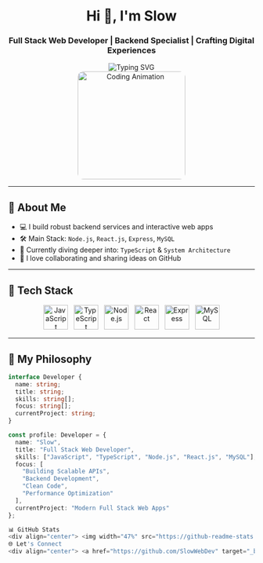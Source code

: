 <h1 align="center">Hi 👋, I'm Slow</h1>
<h3 align="center">Full Stack Web Developer | Backend Specialist | Crafting Digital Experiences</h3>

<div align="center">
  <img src="https://readme-typing-svg.demolab.com?font=JetBrains+Mono&weight=700&size=28&duration=3000&pause=1000&color=6B4BFF&center=true&vCenter=true&multiline=true&repeat=false&width=600&height=100&lines=Full+Stack+Web+Developer;Backend+Specialist;Passionate+about+Clean+Code+and+Scalable+Systems" alt="Typing SVG" />
  <br />
  <img src="https://media.giphy.com/media/qgQUggAC3Pfv687qPC/giphy.gif" width="220" alt="Coding Animation" style="border-radius: 12px;" />
</div>

---

## 🚀 About Me

- 💻 I build robust backend services and interactive web apps  
- 🛠️ Main Stack: `Node.js`, `React.js`, `Express`, `MySQL`  
- 📌 Currently diving deeper into: `TypeScript` & `System Architecture`  
- 🤝 I love collaborating and sharing ideas on GitHub

---

## 🧠 Tech Stack

<div align="center">
  <img src="https://cdn.jsdelivr.net/gh/devicons/devicon/icons/javascript/javascript-original.svg" width="50" alt="JavaScript"/>
  &nbsp;
  <img src="https://cdn.jsdelivr.net/gh/devicons/devicon/icons/typescript/typescript-original.svg" width="50" alt="TypeScript"/>
  &nbsp;
  <img src="https://cdn.jsdelivr.net/gh/devicons/devicon/icons/nodejs/nodejs-original.svg" width="50" alt="Node.js"/>
  &nbsp;
  <img src="https://cdn.jsdelivr.net/gh/devicons/devicon/icons/react/react-original.svg" width="50" alt="React"/>
  &nbsp;
  <img src="https://cdn.jsdelivr.net/gh/devicons/devicon/icons/express/express-original.svg" width="50" alt="Express"/>
  &nbsp;
  <img src="https://cdn.jsdelivr.net/gh/devicons/devicon/icons/mysql/mysql-original.svg" width="50" alt="MySQL"/>
</div>

---

## 🧩 My Philosophy

```ts
interface Developer {
  name: string;
  title: string;
  skills: string[];
  focus: string[];
  currentProject: string;
}

const profile: Developer = {
  name: "Slow",
  title: "Full Stack Web Developer",
  skills: ["JavaScript", "TypeScript", "Node.js", "React.js", "MySQL"],
  focus: [
    "Building Scalable APIs",
    "Backend Development",
    "Clean Code",
    "Performance Optimization"
  ],
  currentProject: "Modern Full Stack Web Apps"
};

📊 GitHub Stats
<div align="center"> <img width="47%" src="https://github-readme-stats.vercel.app/api?username=SlowWebDev&show_icons=true&count_private=true&hide_border=true&title_color=6B4BFF&icon_color=6B4BFF&text_color=c9d1d9&bg_color=0d1117" alt="GitHub Stats" /> &nbsp; <img width="47%" src="https://github-readme-streak-stats.herokuapp.com/?user=SlowWebDev&hide_border=true&stroke=6B4BFF&ring=6B4BFF&fire=6B4BFF&currStreakNum=c9d1d9&sideNums=c9d1d9&currStreakLabel=6B4BFF&sideLabels=6B4BFF&dates=c9d1d9&background=0d1117" alt="GitHub Streak" /> </div>
🌐 Let's Connect
<div align="center"> <a href="https://github.com/SlowWebDev" target="_blank"> <img src="https://img.shields.io/badge/GitHub-SlowWebDev-6B4BFF?style=for-the-badge&logo=github&logoColor=white&labelColor=0d1117" alt="GitHub Badge"/> </a> &nbsp; <a href="https://discord.com/channels/@me/1334302822891520091" target="_blank"> <img src="https://img.shields.io/badge/Discord-%231SLOW-6B4BFF?style=for-the-badge&logo=discord&logoColor=white&labelColor=0d1117" alt="Discord Badge"/> </a> </div> <div align="center"> <img src="https://readme-typing-svg.demolab.com?font=JetBrains+Mono&weight=600&size=22&duration=3000&pause=1000&color=6B4BFF&center=true&vCenter=true&repeat=false&width=500&height=30&lines=--Building+the+Future%2C+One+Line+at+a+Time+⚡" alt="Footer Typing Animation"/> </div> ```
